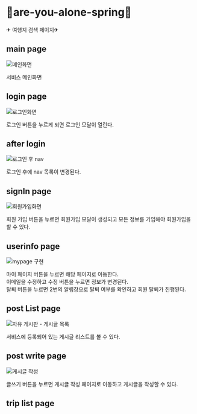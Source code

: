# 🚢are-you-alone-spring🚗

✈ 여행지 검색 페이지✈

## main page
![메인화면](https://user-images.githubusercontent.com/91540464/235698793-a21c8c07-9330-4adf-bb3e-21e71a111d97.png)

서비스 메인화면  

## login page
![로그인화면](https://user-images.githubusercontent.com/91540464/235698787-556b3e8e-ac9f-4325-899d-028097d2a85f.png)

로그인 버튼을 누르게 되면 로그인 모달이 열린다.  

## after login
![로그인 후 nav](https://user-images.githubusercontent.com/91540464/235698806-343523fb-7a8f-40e4-806a-35543a03e32c.png)

로그인 후에 nav 목록이 변경된다.  

## signIn page
![회원가입화면](https://user-images.githubusercontent.com/91540464/235698801-b792456d-6f03-4d43-be5e-ee2f609c032f.png)

회원 가입 버튼을 누르면 회원가입 모달이 생성되고 모든 정보를 기입해야 회원가입을 할 수 있다.

## userinfo page
![mypage 구현](https://user-images.githubusercontent.com/91540464/235698802-a7aa0629-2de8-4a03-a97b-40e4d26c2bdc.png)

마이 페이지 버튼을 누르면 해당 페이지로 이동한다.  
이메일을 수정하고 수정 버튼을 누르면 정보가 변경된다.  
탈퇴 버튼을 누르면 2번의 알림창으로 탈퇴 여부를 확인하고 회원 탈퇴가 진행된다.  

## post List page
![자유 게시판 - 게시글 목록](https://user-images.githubusercontent.com/91540464/235698799-997bfbbb-e3f3-491d-a808-50e59f38ac9e.png)

서비스에 등록되어 있는 게시글 리스트를 볼 수 있다.  

## post write page
![게시글 작성](https://user-images.githubusercontent.com/91540464/235698805-ecb93c4e-d4a2-4e57-8617-80dc2a407076.png)

글쓰기 버튼을 누르면 게시글 작성 페이지로 이동하고 게시글을 작성할 수 있다.

## trip list page
